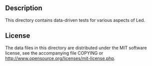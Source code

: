 Description
------------

This directory contains data-driven tests for various aspects of Led.

License
--------

The data files in this directory are distributed under the MIT software
license, see the accompanying file COPYING or
http://www.opensource.org/licenses/mit-license.php.

